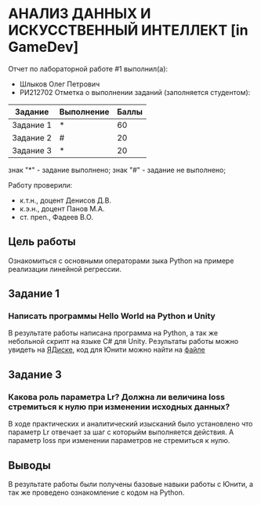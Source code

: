 # АНАЛИЗ ДАННЫХ И ИСКУССТВЕННЫЙ ИНТЕЛЛЕКТ [in GameDev]
Отчет по лабораторной работе #1 выполнил(а):
- Шлыков Олег Петрович
- РИ212702
Отметка о выполнении заданий (заполняется студентом):

| Задание | Выполнение | Баллы |
| ------ | ------ | ------ |
| Задание 1 | * | 60 |
| Задание 2 | # | 20 |
| Задание 3 | * | 20 |

знак "*" - задание выполнено; знак "#" - задание не выполнено;

Работу проверили:
- к.т.н., доцент Денисов Д.В.
- к.э.н., доцент Панов М.А.
- ст. преп., Фадеев В.О.

## Цель работы
Ознакомиться с основными операторами зыка Python на примере реализации линейной регрессии.

## Задание 1
### Написать программы Hello World на Python и Unity
В результате работы написана программа на Python, а так же небольной скрипт на языке С# для Unity. Результаты работы можно увидеть на [ЯДиске](https://disk.yandex.ru/d/uH23PEbwj9QKmw), код для Юнити можно найти на [файле](https://github.com/obrodiga/UrfU/blob/Lr1/destroy.cs)

## Задание 3
### Какова роль параметра Lr? Должна ли величина loss стремиться к нулю при изменении исходных данных?
В ходе практических и аналитический изысканий было установлено что параметр Lr отвечает за шаг c которыйм выполняется действия. А параметр loss при изменении параметров не стремиться к нулю.

## Выводы
В результате работы были получены базовые навыки работы с Юнити, а так же проведено ознакомление с кодом на Python.
